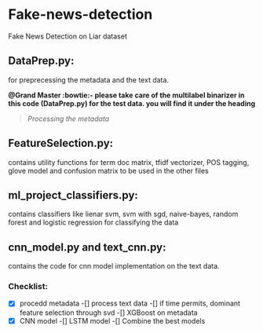 # Fake-news-detection
Fake News Detection on Liar dataset


## DataPrep.py:
for preprecessing the metadata and the text data. 

**@Grand Master :bowtie:- please take care of the multilabel binarizer in this code (DataPrep.py) for the test data. you will find it under the heading**
>*Processing the metadata*

## FeatureSelection.py:
contains utility functions for term doc matrix, tfidf vectorizer, POS tagging, glove model and confusion matrix to be used in the other files

## ml_project_classifiers.py:
contains classifiers like lienar svm, svm with sgd, naive-bayes, random forest and logistic regression for classifying the data

## cnn_model.py and text_cnn.py:
contains the code for cnn model implementation on the text data.


### Checklist:
-[x] procedd metadata 
-[]  process text data
-[]  if time permits, dominant feature selection through svd
-[]  XGBoost on metadata
-[x] CNN model 
-[]  LSTM model
-[]  Combine the best models

